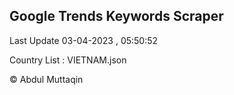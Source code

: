 

## Google Trends Keywords Scraper 
 
Last Update 03-04-2023 , 05:50:52

Country List :
VIETNAM.json



© Abdul Muttaqin 
